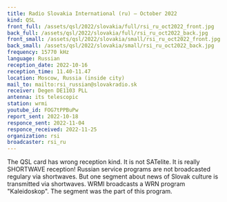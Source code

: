 ```yaml
---
title: Radio Slovakia International (ru) — October 2022
kind: QSL
front_full: /assets/qsl/2022/slovakia/full/rsi_ru_oct2022_front.jpg
back_full: /assets/qsl/2022/slovakia/full/rsi_ru_oct2022_back.jpg
front_small: /assets/qsl/2022/slovakia/small/rsi_ru_oct2022_front.jpg
back_small: /assets/qsl/2022/slovakia/small/rsi_ru_oct2022_back.jpg
frequency: 15770 kHz
language: Russian
reception_date: 2022-10-16
reception_time: 11.40-11.47
location: Moscow, Russia (inside city)
mail_to: mailto:rsi_russian@slovakradio.sk
receiver: Degen DE1103 PLL
antenna: its telescopic
station: wrmi
youtube_id: FOG7tPPBuPw
report_sent: 2022-10-18
responce_sent: 2022-11-04
responce_received: 2022-11-25
organization: rsi
broadcaster: rsi_ru
---
```


The QSL card has wrong reception kind. It is not SATelite.
It is really SHORTWAVE reception! Russian service programs are not
broadcasted regulary via shortwaves. But one segment about
news of Slovak culture is transmitted via shortwaves.
WRMI broadcasts a WRN program "Kaleidoskop". The segment
was the part of this program.

